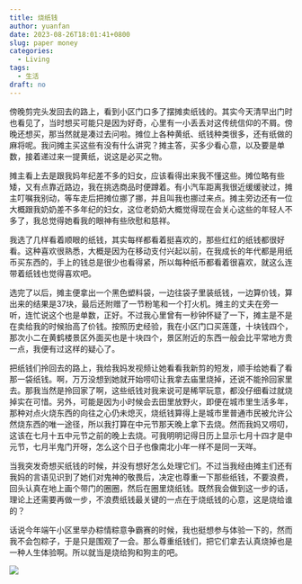 ```yaml
---
title: 烧纸钱
author: yuanfan
date: 2023-08-26T18:01:41+0800
slug: paper money
categories:
  - Living
tags:
  - 生活
draft: no
---
```


<!--more-->

傍晚剪完头发回去的路上，看到小区门口多了摆摊卖纸钱的。其实今天清早出门时也看见了，当时想买可能只是因为好奇，心里有一小丢丢对这传统信仰的不屑。傍晚还想买，那当然就是凑过去问啦。摊位上各种黄纸、纸钱种类很多，还有纸做的麻将呢。我问摊主买这些有没有什么讲究？摊主答，买多少看心意，以及要是单数，接着递过来一提黄纸，说这是必买之物。

摊主看上去是跟我妈年纪差不多的妇女，应该看得出来我不懂这些。摊位略有些矮，又有点靠近路边，我在挑选商品时便蹲着。有小汽车距离我很近缓缓驶过，摊主叮嘱我别动，等车走后把摊位挪了挪，并且叫我也挪过来点。摊主旁边还有一位大概跟我奶奶差不多年纪的妇女，这位老奶奶大概觉得现在会关心这些的年轻人不多了，我总觉得她看我的眼神有些欣慰和慈祥。

我选了几样看着顺眼的纸钱，其实每样都看着挺喜欢的，那些红红的纸钱都很好看。这种喜欢很熟悉，大概是因为在移动支付兴起以前，在我成长的年代都是用纸币买东西的，手上的钱总是很少也看得紧，所以每种纸币都看着很喜欢，就这么连带着纸钱也觉得喜欢吧。

选完了以后，摊主便拿出一个黑色塑料袋，一边往袋子里装纸钱，一边算价钱，算出来的结果是37块，最后还附赠了一节粉笔和一个打火机。摊主的丈夫在旁一听，连忙说这个也是单数，正好。不过我心里曾有一秒钟怀疑了一下，摊主是不是在卖给我的时候抬高了价钱。按照历史经验，我在小区门口买莲蓬，十块钱四个，那次小二在黄鹤楼景区外面买也是十块四个，景区附近的东西一般会比平常地方贵一点，我便有过这样的疑心了。

把纸钱们拎回去的路上，我给我妈发视频让她看看我新剪的短发，顺手给她看了看那一袋纸钱。啊，万万没想到她就开始唠叨让我拿去庙里烧掉，还说不能拎回家里去。那我当然是拎回家了啊，这些纸钱对我来说可是稀罕玩意，都没仔细看过就烧掉实在可惜。另外，可能是因为小时候会去田里放野火，即便在城市里生活多年，那种对点火烧东西的向往之心仍未熄灭，烧纸钱算得上是城市里普通市民被允许公然烧东西的唯一途径，所以我打算在中元节那天晚上拿下去烧。然而我妈又唠叨，这该在七月十五中元节之前的晚上去烧。可我明明记得日历上显示七月十四才是中元节，七月半鬼门开呀，怎么这个日子也像南北小年一样不是同一天咩。

当我突发奇想买纸钱的时候，并没有想好怎么处理它们。不过当我经由摊主们还有我妈的言语见识到了她们对鬼神的敬畏后，决定也尊重一下那些纸钱，不要浪费，回头认真在地上画个带门的圈圈，然后在圈里烧纸钱。既然我会做到这一步的话，理论上还需要再做一步，不浪费纸钱最关键的一点在于烧纸钱的心意，这是烧给谁的？

话说今年端午小区里举办粽情粽意争霸赛的时候，我也挺想参与体验一下的，然而我不会包粽子，于是只是围观了一会。那么尊重纸钱们，把它们拿去认真烧掉也是一种人生体验啊。所以就当是烧给狗和狗主的吧。

![](https://yuanfan.rbind.io/images/2023/2023-08-26-13.jpg)
